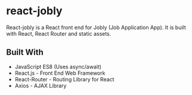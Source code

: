 # react-jobly

React-jobly is a React front end for Jobly (Job Application App). It is built with React, React Router and static assets.

## Built With

- JavaScript ES8 (Uses async/await)
- React.js - Front End Web Framework
- React-Router - Routing Library for React
- Axios - AJAX Library
